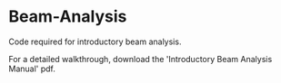 # Beam-Analysis
Code required for introductory beam analysis. 

For a detailed walkthrough, download the 'Introductory Beam Analysis Manual' pdf.
